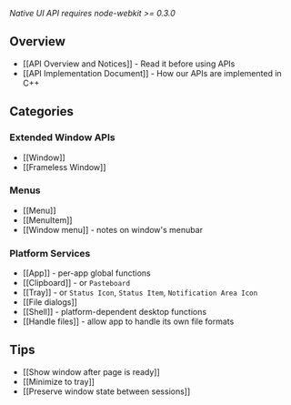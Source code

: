 _Native UI API requires node-webkit >= 0.3.0_

## Overview

* [[API Overview and Notices]] - Read it before using APIs
* [[API Implementation Document]] - How our APIs are implemented in C++

## Categories

### Extended Window APIs

* [[Window]]
* [[Frameless Window]]

### Menus

* [[Menu]]
* [[MenuItem]]
* [[Window menu]] - notes on window's menubar

### Platform Services

* [[App]] - per-app global functions
* [[Clipboard]] - or `Pasteboard`
* [[Tray]] - or `Status Icon`, `Status Item`, `Notification Area Icon`
* [[File dialogs]]
* [[Shell]] - platform-dependent desktop functions
* [[Handle files]] - allow app to handle its own file formats

## Tips

* [[Show window after page is ready]]
* [[Minimize to tray]]
* [[Preserve window state between sessions]]
